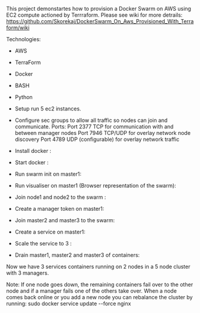 This project demonstartes how to provision a Docker Swarm on AWS using EC2 compute actioned by Terrraform.
Please see wiki for more detrails: https://github.com/Skorekaj/DockerSwarm_On_Aws_Provisioned_With_Terraform/wiki

Technologies:
- AWS
- TerraForm
- Docker
- BASH
- Python

- Setup run 5 ec2 instances.
- Configure sec groups to allow all traffic so nodes can join and communicate.
Ports:
Port 2377 TCP for communication with and between manager nodes
Port 7946 TCP/UDP for overlay network node discovery
Port 4789 UDP (configurable) for overlay network traffic

- Install docker :
- Start docker :
- Run swarm init on master1:
- Run visualiser on master1 (Browser representation of the swarm):
- Join node1 and node2 to the swarm :
- Create a manager token on master1:
- Join master2 and master3 to the swarm:
- Create a service on master1: 
- Scale the service to 3 : 
- Drain master1, master2 and master3 of containers: 

Now we have 3 services containers running on 2 nodes in a 5 node cluster with 3 managers.

Note: 
If one node goes down, the remaining containers fail over to the other node and if a manager fails one of the others take over.
When a node comes back online or you add a new node you can rebalance the cluster by running: 
sudo docker service update --force nginx


